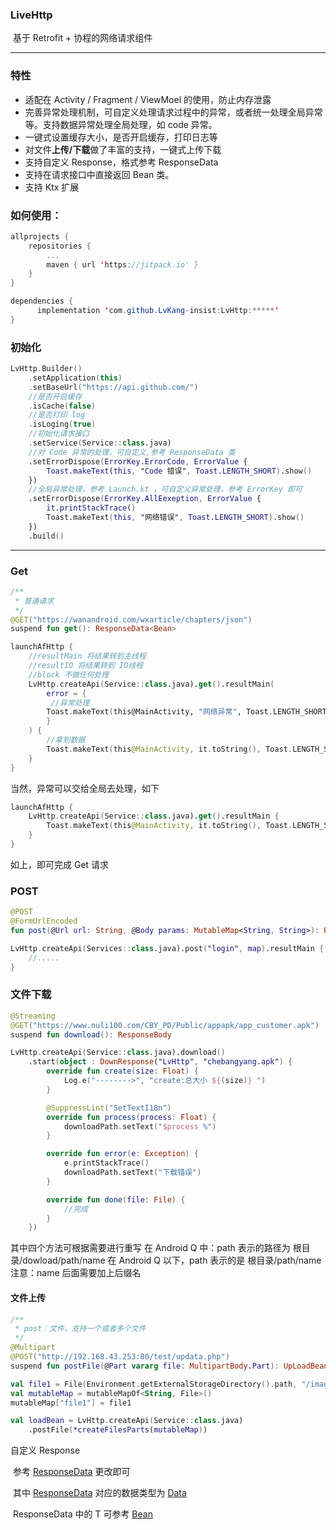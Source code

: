 ### LiveHttp

​	基于 Retrofit + 协程的网络请求组件

------

### 特性

- 适配在 Activity / Fragment / ViewMoel 的使用，防止内存泄露
- 完善异常处理机制，可自定义处理请求过程中的异常，或者统一处理全局异常等。支持数据异常处理全局处理，如 code 异常。
- 一键式设置缓存大小，是否开启缓存，打印日志等
- 对文件**上传/下载**做了丰富的支持，一键式上传下载
- 支持自定义 Response，格式参考 ResponseData
- 支持在请求接口中直接返回 Bean 类。
- 支持 Ktx 扩展

### 如何使用：

```kotlin
allprojects {
	repositories {
		...
		maven { url 'https://jitpack.io' }
	}
}
```

```java
dependencies {
	  implementation 'com.github.LvKang-insist:LvHttp:*****'
}
```

### 初始化

```kotlin
LvHttp.Builder()
    .setApplication(this)
    .setBaseUrl("https://api.github.com/")
	//是否开启缓存
    .isCache(false)
	//是否打印 log
    .isLoging(true)
	//初始化请求接口
    .setService(Service::class.java)
	//对 Code 异常的处理，可自定义,参考 ResponseData 类
    .setErrorDispose(ErrorKey.ErrorCode, ErrorValue {
        Toast.makeText(this, "Code 错误", Toast.LENGTH_SHORT).show()
    })
	//全局异常处理，参考 Launch.kt ，可自定义异常处理，参考 ErrorKey 即可
    .setErrorDispose(ErrorKey.AllEexeption, ErrorValue {
        it.printStackTrace()
        Toast.makeText(this, "网络错误", Toast.LENGTH_SHORT).show()
    })
    .build()
```

------

### Get

```kotlin
/**
 * 普通请求
 */
@GET("https://wanandroid.com/wxarticle/chapters/json")
suspend fun get(): ResponseData<Bean>
```

```kotlin
launchAfHttp {
    //resultMain 将结果转到主线程
    //resultIO 将结果转到 IO线程
    //block 不做任何处理
    LvHttp.createApi(Service::class.java).get().resultMain(
        error = {
         //异常处理
        Toast.makeText(this@MainActivity, "网络异常", Toast.LENGTH_SHORT).show()
    	}
    ) {
        //拿到数据
        Toast.makeText(this@MainActivity, it.toString(), Toast.LENGTH_SHORT).show()
    }
}
```

当然，异常可以交给全局去处理，如下

```kotlin
launchAfHttp {
    LvHttp.createApi(Service::class.java).get().resultMain {
        Toast.makeText(this@MainActivity, it.toString(), Toast.LENGTH_SHORT).show()
    }
}
```

如上，即可完成 Get 请求

### POST

```kotlin
@POST
@FormUrlEncoded
fun post(@Url url: String, @Body params: MutableMap<String, String>): ResponseData<LoginBean>
```

```kotlin
LvHttp.createApi(Services::class.java).post("login", map).resultMain { 
    //.....
}
```

### 文件下载

```kotlin
@Streaming
@GET("https://www.nuli100.com/CBY_PD/Public/appapk/app_customer.apk")
suspend fun download(): ResponseBody
```

```kotlin
LvHttp.createApi(Service::class.java).download()
    .start(object : DownResponse("LvHttp", "chebangyang.apk") {
        override fun create(size: Float) {
            Log.e("-------->", "create:总大小 ${(size)} ")
        }

        @SuppressLint("SetTextI18n")
        override fun process(process: Float) {
            downloadPath.setText("$process %")
        }

        override fun error(e: Exception) {
            e.printStackTrace()
            downloadPath.setText("下载错误")
        }

        override fun done(file: File) {
            //完成
        }
    })
```

其中四个方法可根据需要进行重写
在 Android Q 中：path 表示的路径为 根目录/dowload/path/name
在 Android Q 以下，path 表示的是 根目录/path/name
注意：name 后面需要加上后缀名

#### 文件上传

```kotlin
/**
 * post：文件，支持一个或者多个文件
 */
@Multipart
@POST("http://192.168.43.253:80/test/updata.php")
suspend fun postFile(@Part vararg file: MultipartBody.Part): UpLoadBean
```

```kotlin
val file1 = File(Environment.getExternalStorageDirectory().path, "/image1.png")
val mutableMap = mutableMapOf<String, File>()
mutableMap["file1"] = file1

val loadBean = LvHttp.createApi(Service::class.java)
    .postFile(*createFilesParts(mutableMap))
```

自定义 Response

​	参考 [ResponseData](https://github.com/LvKang-insist/LvHttp/blob/master/net/src/main/java/com/www/net/response/ResponseData.kt) 更改即可

​	其中 [ResponseData](https://github.com/LvKang-insist/LvHttp/blob/master/net/src/main/java/com/www/net/response/ResponseData.kt) 对应的数据类型为 [Data](https://wanandroid.com/wxarticle/chapters/json)

​	ResponseData 中的 T 可参考 [Bean](https://github.com/LvKang-insist/LvHttp/blob/master/app/src/main/java/com/www/lvhttp/Data.kt)
 
